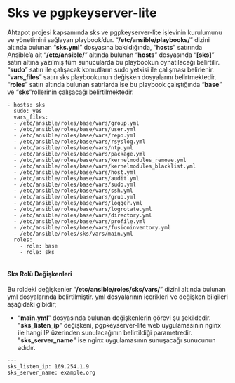 ﻿# Sks ve pgpkeyserver-lite
Ahtapot projesi kapsamında sks ve pgpkeyserver-lite işlevinin kurulumunu ve yönetimini sağlayan playbook’dur. “**/etc/ansible/playbooks/**” dizini altında bulunan “**sks.yml**” dosyasına bakıldığında, “**hosts**” satırında Ansible’a ait “**/etc/ansible/**” altında bulunan “**hosts**” dosyasında “**[sks]**” satırı altına yazılmış tüm sunucularda bu playbookun oynatılacağı belirtilir. “**sudo**” satırı ile çalışacak komutların sudo yetkisi ile çalışması belirlenir. “**vars_files**” satırı sks playbookunun değişken dosyalarını belirtmektedir. “**roles**” satırı altında bulunan satırlarda ise bu playbook çalıştığında “**base**” ve “**sks**”rollerinin çalışacağı belirtilmektedir.


```
- hosts: sks
  sudo: yes
  vars_files:
  - /etc/ansible/roles/base/vars/group.yml
  - /etc/ansible/roles/base/vars/user.yml
  - /etc/ansible/roles/base/vars/repo.yml
  - /etc/ansible/roles/base/vars/rsyslog.yml
  - /etc/ansible/roles/base/vars/ntp.yml
  - /etc/ansible/roles/base/vars/package.yml
  - /etc/ansible/roles/base/vars/kernelmodules_remove.yml
  - /etc/ansible/roles/base/vars/kernelmodules_blacklist.yml
  - /etc/ansible/roles/base/vars/host.yml
  - /etc/ansible/roles/base/vars/audit.yml
  - /etc/ansible/roles/base/vars/sudo.yml
  - /etc/ansible/roles/base/vars/ssh.yml
  - /etc/ansible/roles/base/vars/grub.yml
  - /etc/ansible/roles/base/vars/logger.yml
  - /etc/ansible/roles/base/vars/logrotate.yml
  - /etc/ansible/roles/base/vars/directory.yml
  - /etc/ansible/roles/base/vars/profile.yml
  - /etc/ansible/roles/base/vars/fusioninventory.yml
  - /etc/ansible/roles/sks/vars/main.yml
  roles:
    - role: base
    - role: sks


```

#### Sks Rolü Değişkenleri
Bu roldeki değişkenler “**/etc/ansible/roles/sks/vars/**” dizini altında bulunan yml dosyalarında belirtilmiştir. yml dosyalarının içerikleri ve değişken bilgileri aşağıdaki gibidir;

-   “**main.yml**” dosyasında bulunan değişkenlerin görevi şu şekildedir. "**sks_listen_ip**" değişkeni, pgpkeyserver-lite web uygulamasının nginx ile hangi IP üzerinden sunulacağının belirtildiği parametredir.  "**sks_server_name**" ise nginx uygulamasının sunuşacağı sunucunun adıdır.
```
---
sks_listen_ip: 169.254.1.9
sks_server_name: example.org

```

